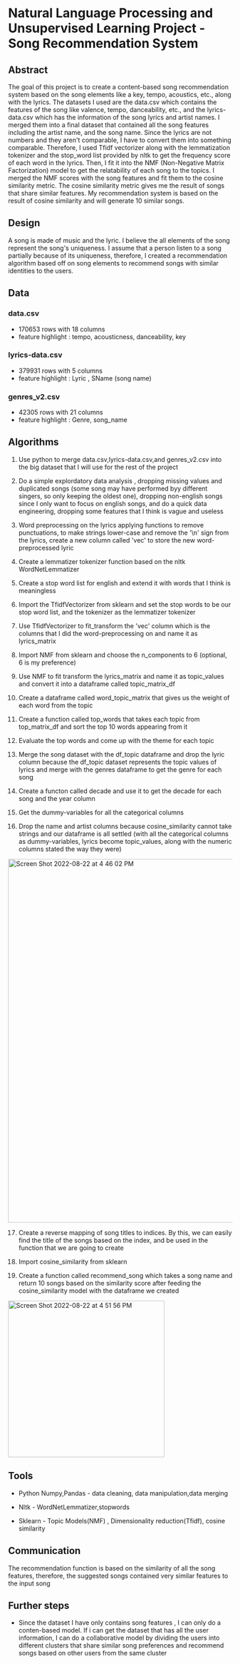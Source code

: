 # Natural Language Processing and Unsupervised Learning Project - Song Recommendation System

## Abstract
The goal of this project is to create a content-based song recommendation system based on the song elements like a key, tempo, acoustics, etc., along with the lyrics. The datasets I used are the data.csv which contains the features of the song like valence, tempo, danceability, etc., and the lyrics-data.csv which has the information of the song lyrics and artist names. I merged them into a final dataset that contained all the song features including the artist name, and the song name.
Since the lyrics are not numbers and they aren't comparable, I have to convert them into something comparable. Therefore, I used Tfidf vectorizer along with the lemmatization tokenizer and the stop_word list provided by nltk to get the frequency score of each word in the lyrics. Then, I fit it into the NMF (Non-Negative Matrix Factorization) model to get the relatability of each song to the topics. I merged the NMF scores with the song features and fit them to the cosine similarity metric. The cosine similarity metric gives me the result of songs that share similar features. My recommendation system is based on the result of cosine similarity and will generate 10 similar songs.

 ## Design
 A song is made of music and the lyric. I believe the all elements of the song represent the song's uniqueness. I assume that a person listen to a song partially because of its uniqueness, therefore, I created a recommendation algorithm based off on song elements to recommend songs with similar identities to the users.

 ## Data
 ### data.csv 
 - 170653 rows with 18 columns
 - feature highlight : tempo, acousticness, danceability, key
 ### lyrics-data.csv
 - 379931 rows with 5 columns
 - feature highlight : Lyric , SName (song name)
 ### genres_v2.csv
 - 42305 rows with 21 columns
 - feature highlight : Genre, song_name 

 ## Algorithms
1. Use python to merge data.csv,lyrics-data.csv,and genres_v2.csv into the big dataset that I will use for the rest of the project
2. Do a simple explordatory data analysis , dropping missing values and duplicated songs (some song may have performed byy different singers, so only keeping the oldest one), dropping non-english songs since I only want to focus on english songs, and do a quick data engineering, dropping some features that I think is vague and useless
3. Word preprocessing on the lyrics applying functions to remove punctuations, to make strings lower-case and remove the '\n' sign from the lyrics, create a new column called 'vec' to store the new word-preprocessed lyric
4. Create a lemmatizer tokenizer function based on the nltk WordNetLemmatizer
5. Create a stop word list for english and extend it with words that I think is meaningless
6. Import the TfidfVectorizer from sklearn and set the stop words to be our stop word list, and the tokenizer as the lemmatizer tokenizer 
7. Use TfidfVectorizer to fit_transform the 'vec' column which is the columns that I did the word-preprocessing on and name it as lyrics_matrix
8. Import NMF from sklearn and choose the n_components to 6 (optional, 6 is my preference)
9. Use NMF to fit transform the lyrics_matrix and name it as topic_values and convert it into a dataframe called topic_matrix_df 
10. Create a dataframe called word_topic_matrix that gives us the weight of each word from the topic
11. Create a function called top_words that takes each topic from top_matrix_df and sort the top 10 words appearing from it
12. Evaluate the top words and come up with the theme for each topic
13. Merge the song dataset with the df_topic dataframe and drop the lyric column because the df_topic dataset represents the topic values of lyrics and merge with the genres dataframe to get the genre for each song
14. Create a functon called decade and use it to get the decade for each song and the year column

15. Get the dummy-variables for all the categorical columns 
16. Drop the name and artist columns because cosine_similarity cannot take strings and our dataframe is all settled (with all the categorical columns as dummy-variables, lyrics become topic_values, along with the numeric columns stated the way they were)

<img width="815" alt="Screen Shot 2022-08-22 at 4 46 02 PM" src="https://user-images.githubusercontent.com/63031028/186038901-cb646088-34c9-40a9-a14a-229c04d17816.png">


17. Create a reverse mapping of song titles to indices. By this, we can easily find the title of the songs based on the index, and be used in the function that we are going to create


18. Import cosine_similarity from sklearn 
19. Create a function called recommend_song which takes a song name and return 10 songs based on the similarity score after feeding the cosine_similarity model with the dataframe we created
<img width="351" alt="Screen Shot 2022-08-22 at 4 51 56 PM" src="https://user-images.githubusercontent.com/63031028/186039386-5668e366-400b-4e10-844f-cb8ccbfe859f.png">



## Tools
- Python Numpy,Pandas - data cleaning, data manipulation,data merging

- Nltk - WordNetLemmatizer,stopwords

- Sklearn - Topic Models(NMF) , Dimensionality reduction(Tfidf), cosine similarity



## Communication
The recommendation function is based on the similarity of all the song features, therefore, the suggested songs contained very similar features to the input song

## Further steps
- Since the dataset I have only contains song features , I can only do a conten-based model. If i can get the dataset that has all the user information, I can do a collaborative model by dividing the users into different clusters that share similar song preferences and recommend songs based on other users from the same cluster 

